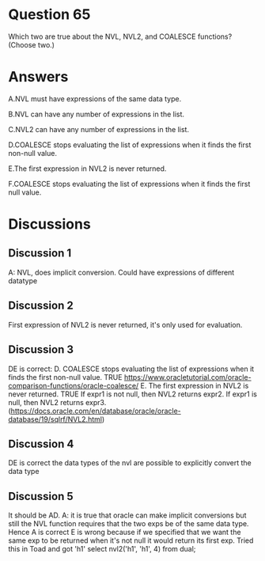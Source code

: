 # Question 65
Which two are true about the NVL, NVL2, and COALESCE functions? (Choose two.)

# Answers
A.NVL must have expressions of the same data type.

B.NVL can have any number of expressions in the list.

C.NVL2 can have any number of expressions in the list.

D.COALESCE stops evaluating the list of expressions when it finds the first non-null value.

E.The first expression in NVL2 is never returned.

F.COALESCE stops evaluating the list of expressions when it finds the first null value.

# Discussions
## Discussion 1
A: NVL, does implicit conversion. Could have expressions of different datatype

## Discussion 2
First expression of NVL2 is never returned, it's only used for evaluation.

## Discussion 3
DE is correct: 
D. COALESCE stops evaluating the list of expressions when it finds the first non-null value. TRUE
https://www.oracletutorial.com/oracle-comparison-functions/oracle-coalesce/
E. The first expression in NVL2 is never returned. TRUE
If expr1 is not null, then NVL2 returns expr2. If expr1 is null, then NVL2 returns expr3. (https://docs.oracle.com/en/database/oracle/oracle-database/19/sqlrf/NVL2.html)

## Discussion 4
DE is correct the data types of the nvl are possible to explicitly convert the data type

## Discussion 5
It should be AD. 
A: it is true that oracle can make implicit conversions but still the NVL function requires that the two exps be of the same data type. Hence A is correct
E is wrong because if we specified that we want the same exp to be returned when it's not null it would return its first  exp. Tried this in Toad and got 'h1'
select nvl2('h1', 'h1', 4) from dual;

